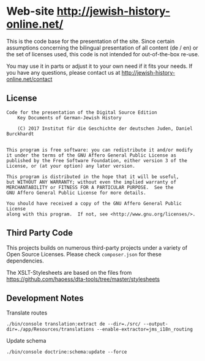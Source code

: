 Web-site http://jewish-history-online.net/
==========================================

This is the code base for the presentation of the site. Since certain
assumptions concerning the bilingual presentation of all content (de / en) or
the set of licenses used, this code is not intended for out-of-the-box re-use.

You may use it in parts or adjust it to your own need if it fits your needs.
If you have any questions, please contact us at
    http://jewish-history-online.net/contact


License
-------
    Code for the presentation of the Digital Source Edition
        Key Documents of German-Jewish History

        (C) 2017 Institut für die Geschichte der deutschen Juden, Daniel Burckhardt


    This program is free software: you can redistribute it and/or modify
    it under the terms of the GNU Affero General Public License as
    published by the Free Software Foundation, either version 3 of the
    License, or (at your option) any later version.

    This program is distributed in the hope that it will be useful,
    but WITHOUT ANY WARRANTY; without even the implied warranty of
    MERCHANTABILITY or FITNESS FOR A PARTICULAR PURPOSE.  See the
    GNU Affero General Public License for more details.

    You should have received a copy of the GNU Affero General Public License
    along with this program.  If not, see <http://www.gnu.org/licenses/>.

Third Party Code
----------------
This projects builds on numerous third-party projects under a variety of
Open Source Licenses. Please check `composer.json` for these dependencies.

The XSLT-Stylesheets are based on the files from
    https://github.com/haoess/dta-tools/tree/master/stylesheets

Development Notes
-----------------
Translate routes

    ./bin/console translation:extract de --dir=./src/ --output-dir=./app/Resources/translations --enable-extractor=jms_i18n_routing

Update schema

    ./bin/console doctrine:schema:update --force
